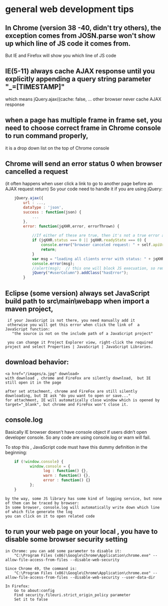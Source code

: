 # general web development tips

## In Chrome (version 38 -40, didn't try others), the exception comes from JOSN.parse won't show up which line of JS code it comes from.
But IE and Firefox will show you which line of JS code

## IE(5-11) always cache AJAX response until you explicitly appending a query string parameter "_=[TIMESTAMP]"
 which means jQuery.ajax({cache: false, ... 
 other browser never cache  AJAX response

## when a page has multiple frame in frame set, you need to choose correct frame in Chrome console to run command properly,
 it is a drop down list on the top of Chrome console

## Chrome will send an error status 0 when browser cancelled a request
(it often happens when user click a link to go to another page before an AJAX request return)
So your code need to handle it if you are using jQuery:
```javascript
	jQuery.ajax({
		url : ...,
		dataType : 'json',
		success : function(json) {
			...
		},
		error: function(jqXHR,error, errorThrown) {
			
			//If either of these are true, then it's not a true error and we don't care
			if (jqXHR.status === 0 || jqXHR.readyState === 0) {
				console.error("browser canceled request: " + self.apiUrl );
				return;
			}
			var msg = "loading all clients error with status: " + jqXHR.status;
			console.error(msg);
			//alert(msg);  // this one will block JS execuation, so remove it
			jQuery("#userColumn").addClass("hasError");
		}
```		


## Eclipse (some version) always set JavaScript build path to src\main\webapp when import a maven project, 
     if your JavaScript is not there, you need manually add it 
     otherwise you will get this error when click the link of  a JavaScript function:     
       "the source is not on the include path of a JavaScript project"
       
     you can change it Project Explorer view, right-click the required project and select Properties | JavaScript | JavaScript Libraries.

##  download behavior:

    <a href="/images/a.jpg" download>
    with download , chrome and FireFox are silently download,  but IE still open it in the page

    after set attachment, chrome and FireFox are still silently downloading, but IE ask "do you want to open or save..."
    for attachment, IE will automatically close window which is opened by target="_blank", but chrome and FireFox won't close it.

## console.log
    
Basically IE browser doesn’t have console object if users didn’t open developer console.
So any code are using console.log or warn will fail.

To stop this , JavaScript code must have this dummy definition in the beginning:
```javascript
	if (!window.console) {
		   window.console = {
				 log : function() {},
				 warn : function() {},
				 error : function() {}
		   };
	}
```	

    by the way, some JS library has some kind of logging service, but none of them can be traced by browser: 
    In some browser, console.log will automatically write down which line of which file generate the log
    you can click on it to open related code

##  to run your web page on your local , you have to disable some browser security setting
    in Chrome: you can add some parameter to disable it: 
        "C:\Program Files (x86)\Google\Chrome\Application\chrome.exe" --allow-file-access-from-files --disable-web-security
    
    Since Chrome 49, the command is:
        "C:\Program Files (x86)\Google\Chrome\Application\chrome.exe" --allow-file-access-from-files --disable-web-security --user-data-dir

    In Firefox: 
        Go to about:config
        Find security.fileuri.strict_origin_policy parameter
        Set it to false
             
